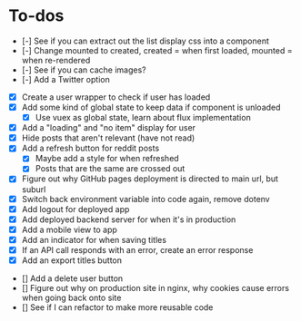 # To-dos

- [-] See if you can extract out the list display css into a component
- [-] Change mounted to created, created = when first loaded, mounted = when re-rendered
- [-] See if you can cache images?
- [-] Add a Twitter option

- [x] Create a user wrapper to check if user has loaded
- [x] Add some kind of global state to keep data if component is unloaded
  - [x] Use vuex as global state, learn about flux implementation
- [x] Add a "loading" and "no item" display for user
- [x] Hide posts that aren't relevant (have not read)
- [x] Add a refresh button for reddit posts
  - [x] Maybe add a style for when refreshed
  - [x] Posts that are the same are crossed out
- [x] Figure out why GitHub pages deployment is directed to main url, but suburl
- [x] Switch back environment variable into code again, remove dotenv
- [x] Add logout for deployed app
- [x] Add deployed backend server for when it's in production
- [x] Add a mobile view to app
- [x] Add an indicator for when saving titles
- [x] If an API call responds with an error, create an error response
- [x] Add an export titles button

- [] Add a delete user button
- [] Figure out why on production site in nginx, why cookies cause errors when going back onto site
- [] See if I can refactor to make more reusable code
